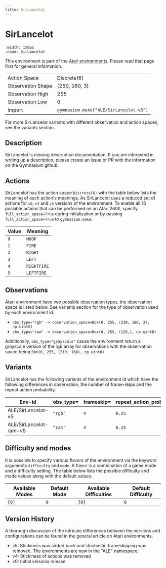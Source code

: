 ```yaml
---
title: SirLancelot
---
```


# SirLancelot

```{figure} ../../_static/videos/atari/sir_lancelot.gif
:width: 120px
:name: SirLancelot
```

This environment is part of the <a href='..'>Atari environments</a>. Please read that page first for general information.

|   |   |
|---|---|
| Action Space | Discrete(6) |
| Observation Shape | (250, 160, 3) |
| Observation High | 255 |
| Observation Low | 0  |
| Import | `gymnasium.make("ALE/SirLancelot-v5")` |

For more SirLancelot variants with different observation and action spaces, see the variants section.

## Description

SirLancelot is missing description documentation. If you are interested in writing up a description, please create an issue or PR with the information on the Gymnasium github.

## Actions

SirLancelot has the action space `Discrete(6)` with the table below lists the meaning of each action's meanings.
As SirLancelot uses a reduced set of actions for `v0`, `v4` and `v5` versions of the environment.
To enable all 18 possible actions that can be performed on an Atari 2600, specify `full_action_space=True` during
initialization or by passing `full_action_space=True` to `gymnasium.make`.

| Value   | Meaning     |
|---------|-------------|
| `0`     | `NOOP`      |
| `1`     | `FIRE`      |
| `2`     | `RIGHT`     |
| `3`     | `LEFT`      |
| `4`     | `RIGHTFIRE` |
| `5`     | `LEFTFIRE`  |

## Observations

Atari environment have two possible observation types, the observation space is listed below.
See variants section for the type of observation used by each environment id.

- `obs_type="rgb" -> observation_space=Box(0, 255, (210, 160, 3), np.uint8)`
- `obs_type="ram" -> observation_space=Box(0, 255, (128,), np.uint8)`

Additionally, `obs_type="grayscale"` cause the environment return a grayscale version of the rgb array for observations with the observation space being `Box(0, 255, (210, 160), np.uint8)`

## Variants

SirLancelot has the following variants of the environment id which have the following differences in observation,
the number of frame-skips and the repeat action probability.

| Env-id                 | obs_type=   | frameskip=   | repeat_action_probability=   |
|------------------------|-------------|--------------|------------------------------|
| ALE/SirLancelot-v5     | `"rgb"`     | `4`          | `0.25`                       |
| ALE/SirLancelot-ram-v5 | `"ram"`     | `4`          | `0.25`                       |

## Difficulty and modes

It is possible to specify various flavors of the environment via the keyword arguments `difficulty` and `mode`.
A flavor is a combination of a game mode and a difficulty setting. The table below lists the possible difficulty and mode values
along with the default values.

| Available Modes   | Default Mode   | Available Difficulties   | Default Difficulty   |
|-------------------|----------------|--------------------------|----------------------|
| `[0]`             | `0`            | `[0]`                    | `0`                  |

## Version History

A thorough discussion of the intricate differences between the versions and configurations can be found in the general article on Atari environments.

* v5: Stickiness was added back and stochastic frameskipping was removed. The environments are now in the "ALE" namespace.
* v4: Stickiness of actions was removed
* v0: Initial versions release

